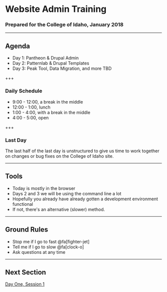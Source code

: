 # Website Admin Training

### Prepared for the College of Idaho, January 2018

---

## Agenda

- Day 1: Pantheon & Drupal Admin
- Day 2: Patternlab & Drupal Templates
- Day 3: Peak Tool, Data Migration, and more TBD

+++

### Daily Schedule

- 9:00 - 12:00, a break in the middle
- 12:00 - 1:00, lunch
- 1:00 - 4:00, with a break in the middle
- 4:00 - 5:00, open

+++

### Last Day

The last half of the last day is unstructured to give us time to work together on changes or bug fixes on the College of Idaho site. 

---

## Tools

- Today is mostly in the browser
- Days 2 and 3 we will be using the command line a lot
- Hopefully you already have already gotten a development environment functional
- If not, there's an alternative (slower) method.

---

## Ground Rules

- Stop me if I go to fast @fa[fighter-jet]
- Tell me if I go to slow @fa[clock-o]
- Ask questions at any time

---
## Next Section

[Day One, Session 1](https://gitpitch.com/thudafactor/coi-training?p=day1-session1)

